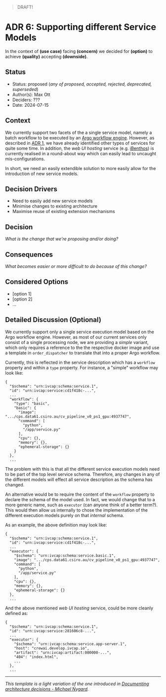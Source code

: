 > DRAFT!

# ADR 6: Supporting different Service Models

In the context of __(use case)__
facing __(concern)__
we decided for __(option)__
to achieve __(quality)__
accepting __(downside)__.

## Status

* Status: proposed (_any of proposed, accepted, rejected, deprecated, superseded_)
* Author(s): Max Ott
* Deciders: ???
* Date: 2024-07-15

## Context

We currently support two facets of the a single service model, namely a batch workflow to be executed by an [Argo workflow engine](https://argoproj.github.io/workflows/). However, as described in [ADR 1](./001-standing-orders.md), we have already identified other types of services for quite some time. In addition, the _web UI hosting_ service (e.g. [iBenthos](https://ibenthos.develop.ivcap.io/)) is currently realised in a round-about way which can easily lead to uncaught mis-configurations.

In short, we need an easily extendible solution to more easily allow for the introduction of new service models.

## Decision Drivers

* Need to easily add new service models
* Minimise changes to existing architecture
* Maximise reuse of existing extension mechanisms

## Decision

_What is the change that we're proposing and/or doing?_

## Consequences

_What becomes easier or more difficult to do because of this change?_

## Considered Options

* [option 1]
* [option 2]
* ...

## Detailed Discussion (Optional)

We currently support only a single service execution model based on the Argo workflow engine. However,
as most of our current services only consist of a single processing node, we are providing a _simple_
variant, which only requires a reference to the the respective docker image and use a template in
`order_dispatcher` to translate that into a proper Argo workflow.

Currently, this is reflected in the service description which has a `workflow` property and within a `type`
property. For instance, a "simple" workflow may look like:

```
{
  "$schema": "urn:ivcap:schema:service.1",
  "id": "urn:ivcap:service:cd1f418c-...",
  ...
  "workflow": {
    "type": "basic",
    "basic": {
      "image": ".../cps.data61.csiro.au/cv_pipeline_v0_ps1_gpu:4937747",
      "command": [
        "python",
        "/app/service.py"
      ],
      "cpu": {},
      "memory": {},
      "ephemeral-storage": {}
    }
  },
  ...
```

The problem with this is that all the different service execution models need to be part of the
top level service schema. Therefore, any changes in any of the different models will effect all service
description as the schema has changed.

An alternative would be to require the content of the `workflow` property to declare the schema of
the model used. In fact, we would change that to a more generic name, such as
`executor` (can anyone think of a better term?).
This would then allow us internally to chose the implementation of the different execution models
purely on that _internal_ schema.

As an example, the above definition may look like:

```
{
  "$schema": "urn:ivcap:schema:service.1",
  "id": "urn:ivcap:service:cd1f418c-...",
  ...
  "executor": {
    "$schema": "urn:ivcap:schema:service.basic.1",
    "image": ".../cps.data61.csiro.au/cv_pipeline_v0_ps1_gpu:4937747",
    "command": [
      "python",
      "/app/service.py"
    ],
    "cpu": {},
    "memory": {},
    "ephemeral-storage": {}
  },
  ...
```

And the above mentioned  _web UI hosting_ service, could be more cleanly defined as:

```
{
  "$schema": "urn:ivcap:schema:service.1",
  "id": "urn:ivcap:service:281606c8-...",
  ...
  "executor": {
    "$schema": "urn:ivcap:schema:service.app-server.1",
    "host": "crewai.develop.ivcap.io",
    "artifact": "urn:ivcap:artifact:000000-...",
    "404": "index.html",
    ...
  },
  ...
```

---
_This template is a light variation of the one introduced in [Documenting architecture decisions - Michael Nygard](http://thinkrelevance.com/blog/2011/11/15/documenting-architecture-decisions)._
